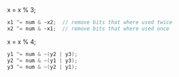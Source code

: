 
x = x % 3;
```cpp
x1 ^= num & ~x2;  // remove bits that where used twice
x2 ^= num & ~x1;  // remove bits that where used once
```

x = x % 4;
```cpp
y1 ^= num & ~(y2 | y3);
y2 ^= num & ~(y1 | y3);
y3 ^= num & ~(y2 | y1);
```
